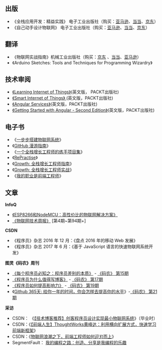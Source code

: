 出版
---

 - 《全栈应用开发：精益实践》  电子工业出版社（购买：[亚马逊](https://www.amazon.cn/dp/B0722YJR89)、[当当](http://product.dangdang.com/25077858.html)、[京东](http://item.jd.com/12195442.html)）
 - 《自己动手设计物联网》 电子工业出版社（购买：[亚马逊](https://www.amazon.cn/%E5%9B%BE%E4%B9%A6/dp/B01IBZWTWW?ie=UTF8&creative=2384&creativeASIN=B01IBZWTWW&linkCode=df0&ref_=asc_df_B01IBZWTWW2239914&tag=douban-23)、[当当](http://product.dangdang.com/24000878.html?_ddclickunion=P-306226-0-s26841195|ad_type=0|sys_id=1#dd_refer=https%3A%2F%2Fbook.douban.com%2Flink2%2F%3Flowest%3D4250%26pre%3D0%26vendor%3Ddangdang%26srcpage%3Dsubject%26price%3D5020%26pos%3D1%26url%3Dhttp%253a%252f%252funion.dangdang.com%252ftransfer.php%253ffrom%253dp-306226-0-s26841195%2526backurl%253dhttp%253a%252f%252fproduct.dangdang.com%252fproduct.aspx%253fproduct_id%253d24000878%26cntvendor%3D4%26srcsubj%3D26841195%26type%3Dbkbuy%26subject%3D26841195)、[京东](http://item.jd.com/11946585.html)）

翻译
---

- 《物联网实战指南》机械工业出版社（购买：[京东](https://item.jd.com/12037436.html)
、[当当](http://product.dangdang.com/24035320.html)、[亚马逊](https://www.amazon.cn/dp/B01M06CK6R/)）
- 《Arduino Sketches: Tools and Techniques for Programming Wizardry》

技术审阅
---

 - [《Learning Internet of Things》](https://www.packtpub.com/application-development/learning-internet-things)(英文版， PACKT出版社)
 - [《Smart Internet of Things》 ](https://www.packtpub.com/hardware-and-creative/smart-internet-things-projects)(英文版，PACKT出版社)
 - [《Angular Services》](https://www.packtpub.com/web-development/angular-services)(英文版，PACKT出版社)
 - [《Getting Started with Angular - Second Edition》](https://www.packtpub.com/web-development/getting-started-angular-second-edition)(英文版，PACKT出版社)

电子书
---

 - 《[一步步搭建物联网系统](http://designiot.phodal.com)》
 - 《[GitHub 漫游指南](http://github.phodal.com/)》
 - 《[一个全栈增长工程师的练手项目集](https://github.com/phodal/ideabook)》
 - 《[RePractise](https://github.com/phodal/repractise)》
 - 《[Growth: 全栈增长工程师指南](https://github.com/phodal/growth-ebook)》
 - 《[Growth: 全栈增长工程师实战](https://github.com/phodal/growth-in-action)》
 - 《[我的职业是前端工程师](http://github.com/phodal/fe)》

文章
---

**InfoQ**

 - [《ESP8266和NodeMCU：高性价比的物联网解决方案》](http://www.infoq.com/cn/articles/esp8266-nodemcu)
 - [《物联网技术周报》](http://www.infoq.com/cn/adf) [第4期~第94期+]

**CSDN**

 - 《程序员》杂志 2016 年 12 月：《盘点 2016 年的移动 Web 发展》
 - 《程序员》杂志 2017 年 6 月：《基于 JavaScript 语言的快速物联网系统开发》

**图灵《码农》周刊**

- [《每个程序员必知之：程序员差别的本质》](http://www.phodal.com/blog/think-about-technology-and-tools/) - [《码农》 第15期](http://www.ituring.com.cn/book/1553)
- [《程序员为什么值得写博客》](http://www.phodal.com/blog/think-of-rework-be-a-writer/) - [《码农》 第17期](http://www.ituring.com.cn/book/1651)
- [《程序员如何提高影响力》](http://www.phodal.com/blog/how-to-improve-impact/) - [《码农》 第19期](http://www.ituring.com.cn/book/1705)
- 《[Github 365天: 给你一年的时间，你会怎样去提高你的水平](https://www.phodal.com/blog/github-365-days-review/)》-[《码农》 第21期](http://www.ituring.com.cn/book/1760)

**采访**

 - CSDN： 《[【技术博客推荐】创客程序员设计实现最小物联网系统](http://www.csdn.net/article/2014-03-05/2818640-internet-of-things-blog)》（毕业时）
 - CSDN：《[【前端人生】ThoughtWorks黄峰达：利用横向扩展方式，快速学习前端新框架](http://www.csdn.net/article/2015-07-16/2825225-ThoughtWorks-phodal)》
 - CSDN：《[物联网浪潮之下，前端工程师如何迎刃而上](http://geek.csdn.net/news/detail/199943)》
 - SegmentFault： [我的编程之路：创造、分享是我编程的乐趣](https://segmentfault.com/a/1190000004513191)
